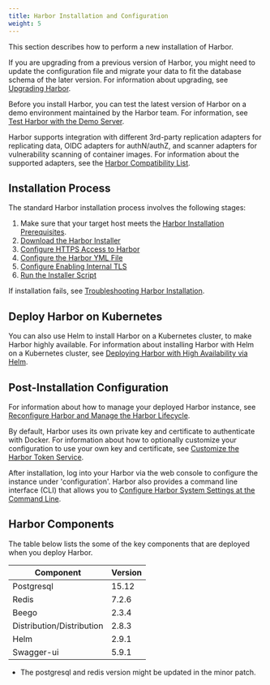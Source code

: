 ```yaml
---
title: Harbor Installation and Configuration
weight: 5
---
```


This section describes how to perform a new installation of Harbor.

If you are upgrading from a previous version of Harbor, you might need to update the configuration file and migrate your data to fit the database schema of the later version. For information about upgrading, see [Upgrading Harbor](../administration/upgrade/_index.md).

Before you install Harbor, you can test the latest version of Harbor on a demo environment maintained by the Harbor team. For information, see [Test Harbor with the Demo Server](demo-server.md).

Harbor supports integration with different 3rd-party replication adapters for replicating data, OIDC adapters for authN/authZ, and scanner adapters for vulnerability scanning of container images. For information about the supported adapters, see the [Harbor Compatibility List](harbor-compatibility-list.md).

## Installation Process

The standard Harbor installation process involves the following stages:

1. Make sure that your target host meets the [Harbor Installation Prerequisites](installation-prereqs.md).
1. [Download the Harbor Installer](download-installer.md)
1. [Configure HTTPS Access to Harbor](configure-https.md)
1. [Configure the Harbor YML File](configure-yml-file.md)
1. [Configure Enabling Internal TLS](configure-internal-tls.md)
1. [Run the Installer Script](run-installer-script.md)

If installation fails, see [Troubleshooting Harbor Installation](troubleshoot-installation.md).

## Deploy Harbor on Kubernetes

You can also use Helm to install Harbor on a Kubernetes cluster, to make Harbor highly available. For information about installing Harbor with Helm on a Kubernetes cluster, see [Deploying Harbor with High Availability via Helm](harbor-ha-helm.md).

## Post-Installation Configuration

For information about how to manage your deployed Harbor instance, see [Reconfigure Harbor and Manage the Harbor Lifecycle](reconfigure-manage-lifecycle.md).

By default, Harbor uses its own private key and certificate to authenticate with Docker. For information about how to optionally customize your configuration to use your own key and certificate, see [Customize the Harbor Token Service](customize-token-service.md).

After installation, log into your Harbor via the web console to configure the instance under 'configuration'.  Harbor also provides a command line interface (CLI) that allows you to [Configure Harbor System Settings at the Command Line](configure-system-settings-cli.md).

## Harbor Components

The table below lists the some of the key components that are deployed when you deploy Harbor.

|Component|Version|
|---|---|
|Postgresql|15.12|
|Redis|7.2.6|
|Beego|2.3.4|
|Distribution/Distribution|2.8.3|
|Helm|2.9.1|
|Swagger-ui|5.9.1|

* The postgresql and redis version might be updated in the minor patch. 